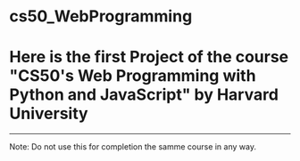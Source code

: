 # cs50_WebProgramming

# Here is the first Project of the course "CS50's Web Programming with Python and JavaScript" by Harvard University 

-------------

Note: Do not use this for completion the samme course in any way. 
